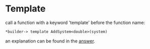 # Template
call a function with a keyword 'template' before the function name:
```
*builder-> template AddSystem<double>(system)
```
an explanation can be found in the [answer](https://stackoverflow.com/questions/610245/where-and-why-do-i-have-to-put-the-template-and-typename-keywords).
